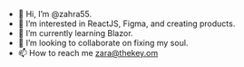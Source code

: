 - 👋 Hi, I’m @zahra55.
- 👀 I’m interested in ReactJS, Figma, and creating products.
- 🌱 I’m currently learning Blazor.
- 💞️ I’m looking to collaborate on fixing my soul.
- 📫 How to reach me zara@thekey.om

<!---
zahra55/zahra55 is a ✨ special ✨ repository because its `README.md` (this file) appears on your GitHub profile.
You can click the Preview link to take a look at your changes.
--->
